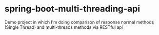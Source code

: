 # spring-boot-multi-threading-api
Demo project in which I'm doing comparison of response normal methods (Single Thread) and multi-threads methods via RESTful api
